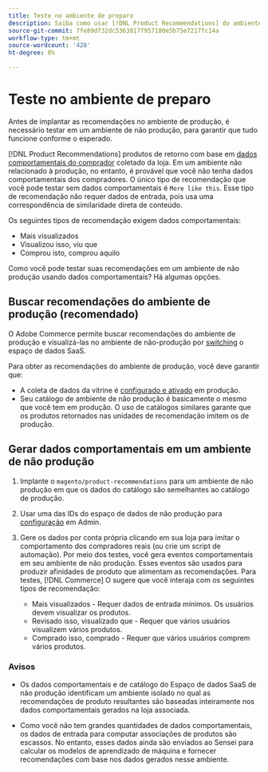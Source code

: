 ```yaml
---
title: Teste no ambiente de preparo
description: Saiba como usar [!DNL Product Recommendations] do ambiente de produção em seu ambiente de preparo para fins de teste.
source-git-commit: 7fe89df32dc5363817f957180e5b75e7217fc14a
workflow-type: tm+mt
source-wordcount: '428'
ht-degree: 0%

---
```


# Teste no ambiente de preparo

Antes de implantar as recomendações no ambiente de produção, é necessário testar em um ambiente de não produção, para garantir que tudo funcione conforme o esperado.

[!DNL Product Recommendations] produtos de retorno com base em [dados comportamentais do comprador](behavioral-data.md) coletado da loja. Em um ambiente não relacionado à produção, no entanto, é provável que você não tenha dados comportamentais dos compradores. O único tipo de recomendação que você pode testar sem dados comportamentais é `More like this`. Esse tipo de recomendação não requer dados de entrada, pois usa uma correspondência de similaridade direta de conteúdo.

Os seguintes tipos de recomendação exigem dados comportamentais:

- Mais visualizados
- Visualizou isso, viu que
- Comprou isto, comprou aquilo

Como você pode testar suas recomendações em um ambiente de não produção usando dados comportamentais? Há algumas opções.

## Buscar recomendações do ambiente de produção (recomendado)

O Adobe Commerce permite buscar recomendações do ambiente de produção e visualizá-las no ambiente de não-produção por [switching](settings.md) o espaço de dados SaaS.

Para obter as recomendações do ambiente de produção, você deve garantir que:

- A coleta de dados da vitrine é [configurado e ativado](install-configure.md) em produção.
- Seu catálogo de ambiente de não produção é basicamente o mesmo que você tem em produção. O uso de catálogos similares garante que os produtos retornados nas unidades de recomendação imitem os de produção.

## Gerar dados comportamentais em um ambiente de não produção

1. Implante o `magento/product-recommendations` para um ambiente de não produção em que os dados do catálogo são semelhantes ao catálogo de produção.

1. Usar uma das IDs do espaço de dados de não produção para [configuração](https://docs.magento.com/user-guide/configuration/services/saas.html) em Admin.

1. Gere os dados por conta própria clicando em sua loja para imitar o comportamento dos compradores reais (ou crie um script de automação). Por meio dos testes, você gera eventos comportamentais em seu ambiente de não produção. Esses eventos são usados para produzir afinidades de produto que alimentam as recomendações. Para testes, [!DNL Commerce] O sugere que você interaja com os seguintes tipos de recomendação:

   - Mais visualizados - Requer dados de entrada mínimos. Os usuários devem visualizar os produtos.
   - Revisado isso, visualizado que - Requer que vários usuários visualizem vários produtos.
   - Comprado isso, comprado - Requer que vários usuários comprem vários produtos.

### Avisos

- Os dados comportamentais e de catálogo do Espaço de dados SaaS de não produção identificam um ambiente isolado no qual as recomendações de produto resultantes são baseadas inteiramente nos dados comportamentais gerados na loja associada.

- Como você não tem grandes quantidades de dados comportamentais, os dados de entrada para computar associações de produtos são escassos. No entanto, esses dados ainda são enviados ao Sensei para calcular os modelos de aprendizado de máquina e fornecer recomendações com base nos dados gerados nesse ambiente.
